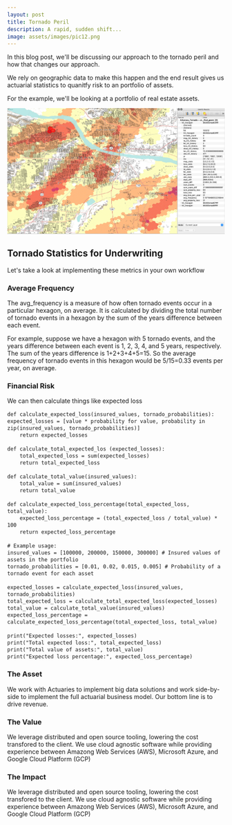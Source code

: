 ```yaml
---
layout: post
title: Tornado Peril
description: A rapid, sudden shift...
image: assets/images/pic12.png
---
```


In this blog post, we'll be discussing our approach to the tornado peril and how that changes our approach.

We rely on geographic data to make this happen and the end result gives us actuarial statistics to quanitfy risk to an portfolio of assets.

For the example, we'll be looking at a portfolio of real estate assets.



![image info](/assets/images/pic12.jpg)

<!-- Main -->
<div id="main" class="alt">


<!-- Content -->
<h2 id="content">Tornado Statistics for Underwriting</h2>
<p>Let's take a look at implementing these metrics in your own workflow</p>
<div class="row">
	<div class="6u 12u$(small)">
		<h3>Average Frequency</h3>
		<p>The avg_frequency is a measure of how often tornado events occur in a particular hexagon, on average. It is calculated by dividing the total number of tornado events in a hexagon by the sum of the years difference between each event.

For example, suppose we have a hexagon with 5 tornado events, and the years difference between each event is 1, 2, 3, 4, and 5 years, respectively. The sum of the years difference is 1+2+3+4+5=15. So the average frequency of tornado events in this hexagon would be 5/15=0.33 events per year, on average.

</p>
	</div>
	<div class="6u$ 12u$(small)">
		<h3>Financial Risk</h3>
		<p>We can then calculate things like expected loss
        
    def calculate_expected_loss(insured_values, tornado_probabilities):
    expected_losses = [value * probability for value, probability in zip(insured_values, tornado_probabilities)]
        return expected_losses

    def calculate_total_expected_los (expected_losses):
        total_expected_loss = sum(expected_losses)
        return total_expected_loss

    def calculate_total_value(insured_values):
        total_value = sum(insured_values)
        return total_value

    def calculate_expected_loss_percentage(total_expected_loss, total_value):
        expected_loss_percentage = (total_expected_loss / total_value) * 100
        return expected_loss_percentage

    # Example usage:
    insured_values = [100000, 200000, 150000, 300000] # Insured values of assets in the portfolio
    tornado_probabilities = [0.01, 0.02, 0.015, 0.005] # Probability of a tornado event for each asset

    expected_losses = calculate_expected_loss(insured_values, tornado_probabilities)
    total_expected_loss = calculate_total_expected_loss(expected_losses)
    total_value = calculate_total_value(insured_values)
    expected_loss_percentage = calculate_expected_loss_percentage(total_expected_loss, total_value)

    print("Expected losses:", expected_losses)
    print("Total expected loss:", total_expected_loss)
    print("Total value of assets:", total_value)
    print("Expected loss percentage:", expected_loss_percentage)
</p>
	</div>
	<!-- Break -->
	<div class="4u 12u$(medium)">
		<h3>The Asset</h3>
		<p>We work with Actuaries to implement big data solutions and work side-by-side to implement the full actuarial business model.  Our bottom line is to drive revenue.</p>
	</div>
	<div class="4u 12u$(medium)">
		<h3>The Value</h3>
		<p>We leverage distributed and open source tooling, lowering the cost transfored to the client.  We use cloud agnostic software while providing experience between Amazong Web Services (AWS), Microsoft Azure, and Google Cloud Platform (GCP)</p>
	</div>
    	<div class="4u 12u$(medium)">
		<h3>The Impact</h3>
		<p>We leverage distributed and open source tooling, lowering the cost transfored to the client.  We use cloud agnostic software while providing experience between Amazong Web Services (AWS), Microsoft Azure, and Google Cloud Platform (GCP)</p>
	</div>
</div>
